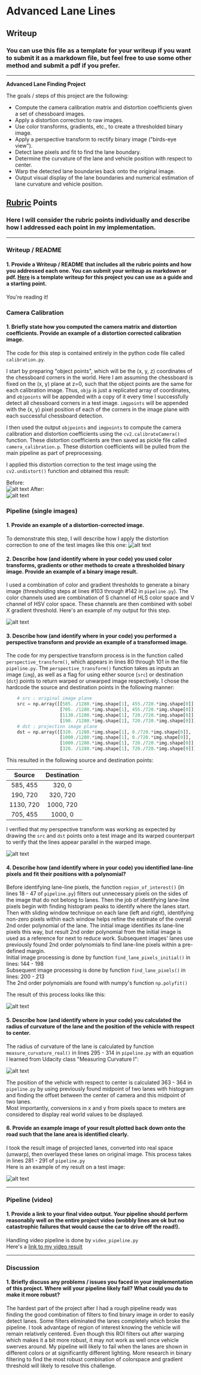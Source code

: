 # **Advanced Lane Lines** 

## Writeup

### You can use this file as a template for your writeup if you want to submit it as a markdown file, but feel free to use some other method and submit a pdf if you prefer.

---

**Advanced Lane Finding Project**

The goals / steps of this project are the following:

* Compute the camera calibration matrix and distortion coefficients given a set of chessboard images.
* Apply a distortion correction to raw images.
* Use color transforms, gradients, etc., to create a thresholded binary image.
* Apply a perspective transform to rectify binary image ("birds-eye view").
* Detect lane pixels and fit to find the lane boundary.
* Determine the curvature of the lane and vehicle position with respect to center.
* Warp the detected lane boundaries back onto the original image.
* Output visual display of the lane boundaries and numerical estimation of lane curvature and vehicle position.

[//]: # (Image References)

[image1]: ./img/calibration1.jpg "Before Calibration"
[image2]: ./img/calibration1_calibrated.jpg "After Calibration"
[image3]: ./img/straight_lines1_undistorted.jpg "Undistorted"
[image4]: ./img/straight_lines2_colorbinary.jpg "Color Binary"
[image5]: ./img/straight_lines2_findingthelines.jpg "Finding the Lines"
[image6]: ./img/rofc.JPG "Radius of Curvature Equation"
[image7]: ./img/straight_lines1_final.jpg "Final Image"
[video1]: ./P4_project_video.mp4 "Video"

## [Rubric](https://review.udacity.com/#!/rubrics/571/view) Points

### Here I will consider the rubric points individually and describe how I addressed each point in my implementation.  

---

### Writeup / README

#### 1. Provide a Writeup / README that includes all the rubric points and how you addressed each one.  You can submit your writeup as markdown or pdf.  [Here](https://github.com/udacity/CarND-Advanced-Lane-Lines/blob/master/writeup_template.md) is a template writeup for this project you can use as a guide and a starting point.  

You're reading it!

### Camera Calibration

#### 1. Briefly state how you computed the camera matrix and distortion coefficients. Provide an example of a distortion corrected calibration image.

The code for this step is contained entirely in the python code file called `calibration.py`.  

I start by preparing "object points", which will be the (x, y, z) coordinates of the chessboard corners in the world. Here I am assuming the chessboard is fixed on the (x, y) plane at z=0, such that the object points are the same for each calibration image.  Thus, `objp` is just a replicated array of coordinates, and `objpoints` will be appended with a copy of it every time I successfully detect all chessboard corners in a test image.  `imgpoints` will be appended with the (x, y) pixel position of each of the corners in the image plane with each successful chessboard detection.  

I then used the output `objpoints` and `imgpoints` to compute the camera calibration and distortion coefficients using the `cv2.calibrateCamera()` function.  These distortion coefficients are then saved as pickle file called `camera_calibration.p`.  These distortion coefficients will be pulled from the main pipeline as part of preprocessing.

I applied this distortion correction to the test image using the `cv2.undistort()` function and obtained this result: 

Before:  
![alt text][image1]
After:  
![alt text][image2]

### Pipeline (single images)

#### 1. Provide an example of a distortion-corrected image.

To demonstrate this step, I will describe how I apply the distortion correction to one of the test images like this one:
![alt text][image3]

#### 2. Describe how (and identify where in your code) you used color transforms, gradients or other methods to create a thresholded binary image.  Provide an example of a binary image result.

I used a combination of color and gradient thresholds to generate a binary image (thresholding steps at lines #103 through #142 in `pipeline.py`).  The color channels used are combination of S channel of HLS color space and V channel of HSV color space. These channels are then combined with sobel X gradient threshold.  Here's an example of my output for this step.  

![alt text][image4]

#### 3. Describe how (and identify where in your code) you performed a perspective transform and provide an example of a transformed image.

The code for my perspective transform process is in the function called `perspective_transform()`, which appears in lines 80 through 101 in the file `pipeline.py`.  The `perspective_transform()` function takes as inputs an image (`img`), as well as a flag for using either source (`src`) or destination (`dst`) points to return warped or unwarped image respectively.  I chose the hardcode the source and destination points in the following manner:

```python
	# src : original image plane
	src = np.array([[585. /1280.*img.shape[1], 455./720.*img.shape[0]],
					[705. /1280.*img.shape[1], 455./720.*img.shape[0]],
					[1130./1280.*img.shape[1], 720./720.*img.shape[0]],
					[190. /1280.*img.shape[1], 720./720.*img.shape[0]]], np.float32)
	# dst : projection image plane
	dst = np.array([[320. /1280.*img.shape[1], 0./720.*img.shape[0]],
					[1000./1280.*img.shape[1], 0./720.*img.shape[0]],
					[1000./1280.*img.shape[1], 720./720.*img.shape[0]],
					[320. /1280.*img.shape[1], 720./720.*img.shape[0]]], np.float32)
```

This resulted in the following source and destination points:

| Source        | Destination   | 
|:-------------:|:-------------:| 
| 585, 455      | 320, 0        | 
| 190, 720      | 320, 720      |
| 1130, 720     | 1000, 720     |
| 705, 455      | 1000, 0       |

I verified that my perspective transform was working as expected by drawing the `src` and `dst` points onto a test image and its warped counterpart to verify that the lines appear parallel in the warped image.

![alt text][image4]

#### 4. Describe how (and identify where in your code) you identified lane-line pixels and fit their positions with a polynomial?

Before identifying lane-line pixels, the function `region_of_interest()` (in lines 18 - 47 of `pipeline.py`) filters out unnecessary pixels on the sides of the image that do not belong to lanes.  Then the job of identifying lane-line pixels begin with finding histogram peaks to identify where the lanes start.  Then with sliding window technique on each lane (left and right), identifying non-zero pixels within each window helps refine the estimate of the overall 2nd order polynomial of the lane.  The initial image identifies its lane-line pixels this way, but result 2nd order polynomial from the initial image is used as a reference for next to reduce work.  Subsequent images' lanes use previously found 2nd order polynomials to find lane-line pixels within a pre-defined margin.  
Initial image processing is done by function `find_lane_pixels_initial()` in lines: 144 - 198  
Subsequent image processing is done by function `find_lane_pixels()` in lines: 200 - 213  
The 2nd order polynomials are found with numpy's function `np.polyfit()`  

The result of this process looks like this:

![alt text][image5]

#### 5. Describe how (and identify where in your code) you calculated the radius of curvature of the lane and the position of the vehicle with respect to center.

The radius of curvature of the lane is calculated by function `measure_curvature_real()` in lines 295 - 314 in `pipeline.py` with an equation I learned from Udacity class "Measuring Curvature I":  

![alt text][image6]

The position of the vehicle with respect to center is calculated 363 - 364 in `pipeline.py` by using previously found midpoint of two lanes with histogram and finding the offset between the center of camera and this midpoint of two lanes.  
Most importantly, conversions in x and y from pixels space to meters are considered to display real world values to be displayed.  

#### 6. Provide an example image of your result plotted back down onto the road such that the lane area is identified clearly.

I took the result image of projected lanes, converted into real space (unwarp), then overlayed these lanes on original image.  This process takes in lines 281 - 291 of `pipeline.py`  
Here is an example of my result on a test image:

![alt text][image7]

---

### Pipeline (video)

#### 1. Provide a link to your final video output.  Your pipeline should perform reasonably well on the entire project video (wobbly lines are ok but no catastrophic failures that would cause the car to drive off the road!).

Handling video pipeline is done by `video_pipeline.py`  
Here's a [link to my video result](./P4_video_final.mp4)

---

### Discussion

#### 1. Briefly discuss any problems / issues you faced in your implementation of this project.  Where will your pipeline likely fail?  What could you do to make it more robust?

The hardest part of the project after I had a rough pipeline ready was finding the good combination of filters to find binary image in order to easily detect lanes.  Some filters eliminated the lanes completely which broke the pipeline.  I took advantage of region of interest knowing the vehicle will remain relatively centered.  Even though this ROI filters out after warping which makes it a bit more robust, it may not work as well once vehicle swerves around.  My pipeline will likely to fail when the lanes are shown in different colors or at significantly different lighting.  More research in binary filtering to find the most robust combination of colorspace and gradient threshold will likely to resolve this challenge.  